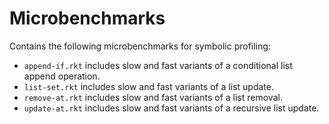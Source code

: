 # Microbenchmarks

Contains the following microbenchmarks for symbolic profiling:

- `append-if.rkt` includes slow and fast variants of a conditional list append operation.
- `list-set.rkt` includes slow and fast variants of a list update.
- `remove-at.rkt` includes slow and fast variants of a list removal.
- `update-at.rkt` includes slow and fast variants of a recursive list update.
